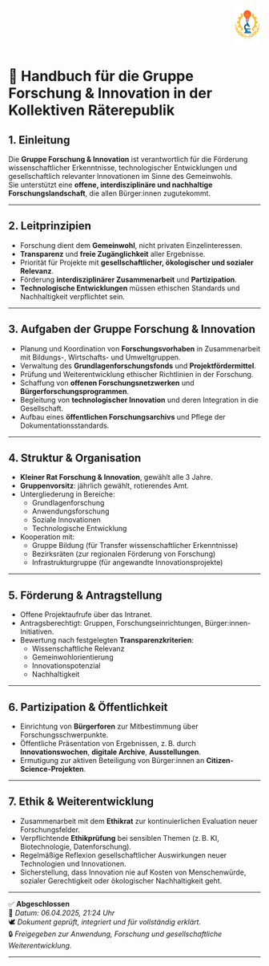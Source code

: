 <p align="right">
  <img src="https://raw.githubusercontent.com/hades-dux/Kollektive-Raeterepublik/main/Meta_und_Systemstruktur/logo_offiziell.png" alt="Logo der Kollektiven Räterepublik" height="80">
</p>

# 🔬 Handbuch für die Gruppe Forschung & Innovation in der Kollektiven Räterepublik
<!--
Autor: Fabio Weidner
Version: 1.0
Sektion: Bildung & Forschung
Veröffentlichung: April 2025
-->

## 1. Einleitung

Die **Gruppe Forschung & Innovation** ist verantwortlich für die Förderung wissenschaftlicher Erkenntnisse, technologischer Entwicklungen und gesellschaftlich relevanter Innovationen im Sinne des Gemeinwohls.  
Sie unterstützt eine **offene, interdisziplinäre und nachhaltige Forschungslandschaft**, die allen Bürger:innen zugutekommt.

---

## 2. Leitprinzipien

- Forschung dient dem **Gemeinwohl**, nicht privaten Einzelinteressen.
- **Transparenz** und **freie Zugänglichkeit** aller Ergebnisse.
- Priorität für Projekte mit **gesellschaftlicher, ökologischer und sozialer Relevanz**.
- Förderung **interdisziplinärer Zusammenarbeit** und **Partizipation**.
- **Technologische Entwicklungen** müssen ethischen Standards und Nachhaltigkeit verpflichtet sein.

---

## 3. Aufgaben der Gruppe Forschung & Innovation

- Planung und Koordination von **Forschungsvorhaben** in Zusammenarbeit mit Bildungs-, Wirtschafts- und Umweltgruppen.
- Verwaltung des **Grundlagenforschungsfonds** und **Projektfördermittel**.
- Prüfung und Weiterentwicklung ethischer Richtlinien in der Forschung.
- Schaffung von **offenen Forschungsnetzwerken** und **Bürgerforschungsprogrammen**.
- Begleitung von **technologischer Innovation** und deren Integration in die Gesellschaft.
- Aufbau eines **öffentlichen Forschungsarchivs** und Pflege der Dokumentationsstandards.

---

## 4. Struktur & Organisation

- **Kleiner Rat Forschung & Innovation**, gewählt alle 3 Jahre.
- **Gruppenvorsitz**: jährlich gewählt, rotierendes Amt.
- Untergliederung in Bereiche:
  - Grundlagenforschung
  - Anwendungsforschung
  - Soziale Innovationen
  - Technologische Entwicklung
- Kooperation mit:
  - Gruppe Bildung (für Transfer wissenschaftlicher Erkenntnisse)
  - Bezirksräten (zur regionalen Förderung von Forschung)
  - Infrastrukturgruppe (für angewandte Innovationsprojekte)

---

## 5. Förderung & Antragstellung

- Offene Projektaufrufe über das Intranet.
- Antragsberechtigt: Gruppen, Forschungseinrichtungen, Bürger:innen-Initiativen.
- Bewertung nach festgelegten **Transparenzkriterien**:
  - Wissenschaftliche Relevanz
  - Gemeinwohlorientierung
  - Innovationspotenzial
  - Nachhaltigkeit

---

## 6. Partizipation & Öffentlichkeit

- Einrichtung von **Bürgerforen** zur Mitbestimmung über Forschungsschwerpunkte.
- Öffentliche Präsentation von Ergebnissen, z. B. durch **Innovationswochen**, **digitale Archive**, **Ausstellungen**.
- Ermutigung zur aktiven Beteiligung von Bürger:innen an **Citizen-Science-Projekten**.

---

## 7. Ethik & Weiterentwicklung

- Zusammenarbeit mit dem **Ethikrat** zur kontinuierlichen Evaluation neuer Forschungsfelder.
- Verpflichtende **Ethikprüfung** bei sensiblen Themen (z. B. KI, Biotechnologie, Datenforschung).
- Regelmäßige Reflexion gesellschaftlicher Auswirkungen neuer Technologien und Innovationen.
- Sicherstellung, dass Innovation nie auf Kosten von Menschenwürde, sozialer Gerechtigkeit oder ökologischer Nachhaltigkeit geht.

---

✅ **Abgeschlossen**  
📅 *Datum: 06.04.2025, 21:24 Uhr*  
🕊️ *Dokument geprüft, integriert und für vollständig erklärt.*  
🔒 *Freigegeben zur Anwendung, Forschung und gesellschaftliche Weiterentwicklung.*

---



